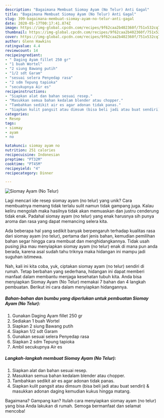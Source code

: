 ```yaml
---
description: "Bagaimana Membuat Siomay Ayam (No Telur) Anti Gagal"
title: "Bagaimana Membuat Siomay Ayam (No Telur) Anti Gagal"
slug: 399-bagaimana-membuat-siomay-ayam-no-telur-anti-gagal
date: 2020-05-17T00:17:41.874Z
image: https://img-global.cpcdn.com/recipes/9f62caa2b402360f/751x532cq70/siomay-ayam-no-telur-foto-resep-utama.jpg
thumbnail: https://img-global.cpcdn.com/recipes/9f62caa2b402360f/751x532cq70/siomay-ayam-no-telur-foto-resep-utama.jpg
cover: https://img-global.cpcdn.com/recipes/9f62caa2b402360f/751x532cq70/siomay-ayam-no-telur-foto-resep-utama.jpg
author: Glenn Hawkins
ratingvalue: 4.4
reviewcount: 14
recipeingredient:
- " Daging Ayam fillet 250 gr"
- "1 buah Wortel"
- "2 siung Bawang putih"
- "1/2 sdt Garam"
- "sesuai selera Penyedap rasa"
- "2 sdm Tepung tapioka"
- "secukupnya Air es"
recipeinstructions:
- "Siapkan alat dan bahan sesuai resep."
- "Masukkan semua bahan kedalam blender atau chopper."
- "Tambahkan sedikit air es agar adonan tidak panas."
- "Siapkan kulit pangsit atau dimsum (bisa beli jadi atau buat sendiri) &amp; masukkan adonan daging kemudian kukus hingga matang."
categories:
- Resep
tags:
- siomay
- ayam
- no

katakunci: siomay ayam no 
nutrition: 251 calories
recipecuisine: Indonesian
preptime: "PT32M"
cooktime: "PT45M"
recipeyield: "4"
recipecategory: Dinner

---
```



![Siomay Ayam (No Telur)](https://img-global.cpcdn.com/recipes/9f62caa2b402360f/751x532cq70/siomay-ayam-no-telur-foto-resep-utama.jpg)

Lagi mencari ide resep siomay ayam (no telur) yang unik? Cara membuatnya memang tidak terlalu sulit namun tidak gampang juga. Kalau keliru mengolah maka hasilnya tidak akan memuaskan dan justru cenderung tidak enak. Padahal siomay ayam (no telur) yang enak harusnya sih punya aroma dan rasa yang dapat memancing selera kita.



Ada beberapa hal yang sedikit banyak berpengaruh terhadap kualitas rasa dari siomay ayam (no telur), pertama dari jenis bahan, kemudian pemilihan bahan segar hingga cara membuat dan menghidangkannya. Tidak usah pusing jika mau menyiapkan siomay ayam (no telur) enak di mana pun anda berada, karena asal sudah tahu triknya maka hidangan ini mampu jadi suguhan istimewa.


Nah, kali ini kita coba, yuk, ciptakan siomay ayam (no telur) sendiri di rumah. Tetap berbahan yang sederhana, hidangan ini dapat memberi manfaat dalam membantu menjaga kesehatan tubuh kita. Anda bisa menyiapkan Siomay Ayam (No Telur) memakai 7 bahan dan 4 langkah pembuatan. Berikut ini cara dalam menyiapkan hidangannya.

<!--inarticleads1-->

##### Bahan-bahan dan bumbu yang diperlukan untuk pembuatan Siomay Ayam (No Telur):

1. Gunakan  Daging Ayam fillet 250 gr
1. Sediakan 1 buah Wortel
1. Siapkan 2 siung Bawang putih
1. Siapkan 1/2 sdt Garam
1. Gunakan sesuai selera Penyedap rasa
1. Siapkan 2 sdm Tepung tapioka
1. Ambil secukupnya Air es




<!--inarticleads2-->

##### Langkah-langkah membuat Siomay Ayam (No Telur):

1. Siapkan alat dan bahan sesuai resep.
1. Masukkan semua bahan kedalam blender atau chopper.
1. Tambahkan sedikit air es agar adonan tidak panas.
1. Siapkan kulit pangsit atau dimsum (bisa beli jadi atau buat sendiri) &amp; masukkan adonan daging kemudian kukus hingga matang.




Bagaimana? Gampang kan? Itulah cara menyiapkan siomay ayam (no telur) yang bisa Anda lakukan di rumah. Semoga bermanfaat dan selamat mencoba!

